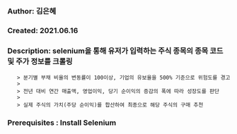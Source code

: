 ###    Author: 김은혜                           
###    Created: 2021.06.16
###    Description: selenium을 통해 유저가 입력하는 주식 종목의 종목 코드 및 주가 정보를 크롤링
       > 분기별 부채 비율의 변동률이 100이상, 기업의 유보율을 500% 기준으로 위험도를 경고
       >
       > 전년 대비 연간 매출액, 영업이익, 당기 순이익의 증감의 폭에 따라 성장도를 판단
       >
       > 실제 주식의 가치(주당 순이익)를 합산하여 최종으로 해당 주식의 구매 추천
       
###    Prerequisites : Install Selenium
